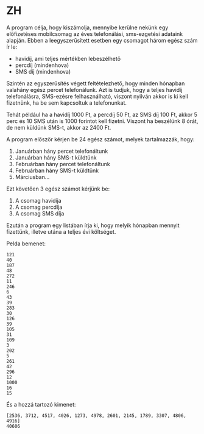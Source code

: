 # ZH

A program célja, hogy kiszámolja, mennyibe kerülne nekünk egy  előfizetéses mobilcsomag az éves telefonálási, sms-ezgetési adataink alapján.
Ebben a leegyszerűsített esetben egy csomagot három egész szám ír le:
  - havidíj, ami teljes mértékben lebeszélhető
  - percdíj (mindenhova)
  - SMS díj (mindenhova)

Szintén az egyszerűsítés végett feltételezhető, hogy minden hónapban valahány egész percet telefonálunk. Azt is tudjuk, hogy a teljes havidíj telefonálásra, SMS-ezésre felhasználható, viszont nyilván akkor is ki kell fizetnünk, ha be sem kapcsoltuk a telefonunkat.

Tehát például ha a havidíj 1000 Ft, a percdíj 50 Ft, az SMS díj 100 Ft, akkor 5 perc és 10 SMS után is 1000 forintot kell fizetni. Viszont ha beszélünk 8 órát, de nem küldünk SMS-t, akkor az 2400 Ft.

A program először kérjen be 24 egész számot, melyek tartalmazzák, hogy:
1. Januárban hány percet telefonáltunk
2. Januárban hány SMS-t küldtünk
3. Februárban hány percet telefonáltunk
4. Februárban hány SMS-t küldtünk
5. Márciusban...

Ezt követően 3 egész számot kérjünk be:
1. A csomag havidíja
2. A csomag percdíja
3. A csomag SMS díja

Ezután a program egy listában írja ki, hogy melyik hónapban mennyit fizettünk, illetve utána a teljes évi költséget.

Pelda bemenet:
```
121
40
187
48
272
11
246
6
43
39
283
30
126
39
105
31
109
3
202
5
261
42
296
12
1000
16
15
```

És a hozzá tartozó kimenet:

```
[2536, 3712, 4517, 4026, 1273, 4978, 2601, 2145, 1789, 3307, 4806, 4916]
40606
```
